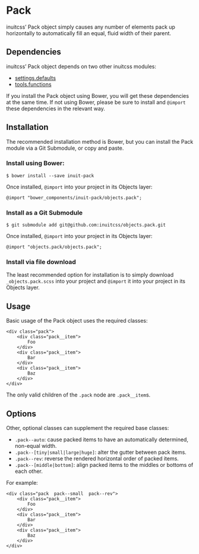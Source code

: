 # Pack

inuitcss’ Pack object simply causes any number of elements pack up horizontally
to automatically fill an equal, fluid width of their parent.

## Dependencies

inuitcss’ Pack object depends on two other inuitcss modules:

* [settings.defaults](https://github.com/inuitcss/settings.defaults)
* [tools.functions](https://github.com/inuitcss/tools.functions)

If you install the Pack object using Bower, you will get these dependencies at
the same time. If not using Bower, please be sure to install and `@import` these
dependencies in the relevant way.

## Installation

The recommended installation method is Bower, but you can install the Pack
module via a Git Submodule, or copy and paste.

### Install using Bower:

    $ bower install --save inuit-pack

Once installed, `@import` into your project in its Objects layer:

    @import "bower_components/inuit-pack/objects.pack";

### Install as a Git Submodule

    $ git submodule add git@github.com:inuitcss/objects.pack.git

Once installed, `@import` into your project in its Objects layer:

    @import "objects.pack/objects.pack";

### Install via file download

The least recommended option for installation is to simply download
`_objects.pack.scss` into your project and `@import` it into your project in
its Objects layer.

## Usage

Basic usage of the Pack object uses the required classes:

    <div class="pack">
        <div class="pack__item">
            Foo
        </div>
        <div class="pack__item">
            Bar
        </div>
        <div class="pack__item">
            Baz
        </div>
    </div>

The only valid children of the `.pack` node are `.pack__item`s.

## Options

Other, optional classes can supplement the required base classes:

* `.pack--auto`: cause packed items to have an automatically determined,
  non-equal width.
* `.pack--[tiny|small|large|huge]`: alter the gutter between pack items.
* `.pack--rev`: reverse the rendered horizontal order of packed items.
* `.pack--[middle|bottom]`: align packed items to the middles or bottoms of each
  other.

For example:

    <div class="pack  pack--small  pack--rev">
        <div class="pack__item">
            Foo
        </div>
        <div class="pack__item">
            Bar
        </div>
        <div class="pack__item">
            Baz
        </div>
    </div>
